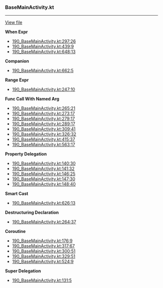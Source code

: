 ### BaseMainActivity.kt
---
[View file](../../precision_analyzed/190_BaseMainActivity.kt)

**When Expr**

 - [190_BaseMainActivity.kt:297:26](../../precision_analyzed/190_BaseMainActivity.kt#L297)
 - [190_BaseMainActivity.kt:439:9](../../precision_analyzed/190_BaseMainActivity.kt#L439)
 - [190_BaseMainActivity.kt:648:13](../../precision_analyzed/190_BaseMainActivity.kt#L648)

**Companion**

 - [190_BaseMainActivity.kt:662:5](../../precision_analyzed/190_BaseMainActivity.kt#L662)

**Range Expr**

 - [190_BaseMainActivity.kt:247:10](../../precision_analyzed/190_BaseMainActivity.kt#L247)

**Func Call With Named Arg**

 - [190_BaseMainActivity.kt:265:21](../../precision_analyzed/190_BaseMainActivity.kt#L265)
 - [190_BaseMainActivity.kt:273:17](../../precision_analyzed/190_BaseMainActivity.kt#L273)
 - [190_BaseMainActivity.kt:279:17](../../precision_analyzed/190_BaseMainActivity.kt#L279)
 - [190_BaseMainActivity.kt:289:17](../../precision_analyzed/190_BaseMainActivity.kt#L289)
 - [190_BaseMainActivity.kt:309:41](../../precision_analyzed/190_BaseMainActivity.kt#L309)
 - [190_BaseMainActivity.kt:326:32](../../precision_analyzed/190_BaseMainActivity.kt#L326)
 - [190_BaseMainActivity.kt:415:37](../../precision_analyzed/190_BaseMainActivity.kt#L415)
 - [190_BaseMainActivity.kt:563:17](../../precision_analyzed/190_BaseMainActivity.kt#L563)

**Property Delegation**

 - [190_BaseMainActivity.kt:140:30](../../precision_analyzed/190_BaseMainActivity.kt#L140)
 - [190_BaseMainActivity.kt:141:32](../../precision_analyzed/190_BaseMainActivity.kt#L141)
 - [190_BaseMainActivity.kt:146:25](../../precision_analyzed/190_BaseMainActivity.kt#L146)
 - [190_BaseMainActivity.kt:147:30](../../precision_analyzed/190_BaseMainActivity.kt#L147)
 - [190_BaseMainActivity.kt:148:40](../../precision_analyzed/190_BaseMainActivity.kt#L148)

**Smart Cast**

 - [190_BaseMainActivity.kt:626:13](../../precision_analyzed/190_BaseMainActivity.kt#L626)

**Destructuring Declaration**

 - [190_BaseMainActivity.kt:264:37](../../precision_analyzed/190_BaseMainActivity.kt#L264)

**Coroutine**

 - [190_BaseMainActivity.kt:176:9](../../precision_analyzed/190_BaseMainActivity.kt#L176)
 - [190_BaseMainActivity.kt:317:67](../../precision_analyzed/190_BaseMainActivity.kt#L317)
 - [190_BaseMainActivity.kt:300:51](../../precision_analyzed/190_BaseMainActivity.kt#L300)
 - [190_BaseMainActivity.kt:329:51](../../precision_analyzed/190_BaseMainActivity.kt#L329)
 - [190_BaseMainActivity.kt:524:9](../../precision_analyzed/190_BaseMainActivity.kt#L524)

**Super Delegation**

 - [190_BaseMainActivity.kt:131:5](../../precision_analyzed/190_BaseMainActivity.kt#L131)
